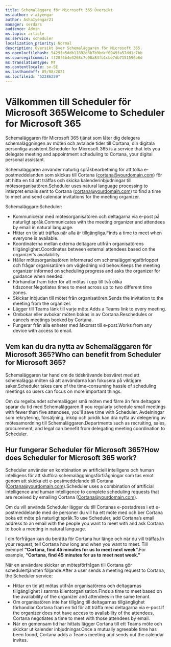 ```yaml
---
title: Schemaläggare för Microsoft 365 Översikt
ms.author: v-aiyengar
author: AshaIyengar21
manager: serdars
audience: Admin
ms.topic: article
ms.service: scheduler
localization_priority: Normal
description: Översikt över Schemaläggaren för Microsoft 365.
ms.openlocfilehash: 5429fa5ddb11892d3b7b9bdcf6949fa57dd1c7bb
ms.sourcegitcommit: ff20f5b4e3268c7c98a84fb1cbe7db7151596b6d
ms.translationtype: MT
ms.contentlocale: sv-SE
ms.lasthandoff: 05/08/2021
ms.locfileid: "52286259"
---
```

# <a name="welcome-to-scheduler-for-microsoft-365"></a><span data-ttu-id="69a78-103">Välkommen till Scheduler för Microsoft 365</span><span class="sxs-lookup"><span data-stu-id="69a78-103">Welcome to Scheduler for Microsoft 365</span></span>

<span data-ttu-id="69a78-104">Schemaläggaren för Microsoft 365 tjänst som låter dig delegera schemaläggningen av möten och avtalade tider till Cortana, din digitala personliga assistent.</span><span class="sxs-lookup"><span data-stu-id="69a78-104">Scheduler for Microsoft 365 is a service that lets you delegate meeting and appointment scheduling to Cortana, your digital personal assistant.</span></span> 

<span data-ttu-id="69a78-105">Schemaläggaren använder naturlig språkbearbetning för att tolka e-postmeddelanden som skickas till Cortana (cortana@yourdomain.com) för att hitta en tid att träffas och skicka kalenderinbjudningar till mötesorganisatören.</span><span class="sxs-lookup"><span data-stu-id="69a78-105">Scheduler uses natural language processing to interpret emails sent to Cortana (cortana@yourdomain.com) to find a time to meet and send calendar invitations for the meeting organizer.</span></span>   

<span data-ttu-id="69a78-106">Schemaläggare:</span><span class="sxs-lookup"><span data-stu-id="69a78-106">Scheduler:</span></span> 

- <span data-ttu-id="69a78-107">Kommunicerar med mötesorganisatören och deltagarna via e-post på naturligt språk.</span><span class="sxs-lookup"><span data-stu-id="69a78-107">Communicates with the meeting organizer and attendees by email in natural language.</span></span>
- <span data-ttu-id="69a78-108">Hittar en tid att träffas när alla är tillgängliga.</span><span class="sxs-lookup"><span data-stu-id="69a78-108">Finds a time to meet when everyone is available.</span></span>
- <span data-ttu-id="69a78-109">Koordinaterna mellan externa deltagare utifrån organisatörens tillgänglighet.</span><span class="sxs-lookup"><span data-stu-id="69a78-109">Coordinates between external attendees based on the organizer’s availability.</span></span>
- <span data-ttu-id="69a78-110">Håller mötesorganisatören informerad om schemaläggningsförloppet och frågar organisatören om vägledning vid behov.</span><span class="sxs-lookup"><span data-stu-id="69a78-110">Keeps the meeting organizer informed on scheduling progress and asks the organizer for guidance when needed.</span></span>
- <span data-ttu-id="69a78-111">Förhandlar fram tider för att mötas i upp till två olika tidszoner.</span><span class="sxs-lookup"><span data-stu-id="69a78-111">Negotiates times to meet across up to two different time zones.</span></span>
- <span data-ttu-id="69a78-112">Skickar inbjudan till mötet från organisatören.</span><span class="sxs-lookup"><span data-stu-id="69a78-112">Sends the invitation to the meeting from the organizer.</span></span>
- <span data-ttu-id="69a78-113">Lägger till Teams länk till varje möte.</span><span class="sxs-lookup"><span data-stu-id="69a78-113">Adds a Teams link to every meeting.</span></span>
- <span data-ttu-id="69a78-114">Ombokar eller avbokar möten bokas in av Cortana.</span><span class="sxs-lookup"><span data-stu-id="69a78-114">Reschedules or cancels meetings booked by Cortana.</span></span>
- <span data-ttu-id="69a78-115">Fungerar från alla enheter med åtkomst till e-post.</span><span class="sxs-lookup"><span data-stu-id="69a78-115">Works from any device with access to email.</span></span>

## <a name="who-can-benefit-from-scheduler-for-microsoft-365"></a><span data-ttu-id="69a78-116">Vem kan du dra nytta av Schemaläggaren för Microsoft 365?</span><span class="sxs-lookup"><span data-stu-id="69a78-116">Who can benefit from Scheduler for Microsoft 365?</span></span>

<span data-ttu-id="69a78-117">Schemaläggaren tar hand om de tidskrävande besväret med att schemalägga möten så att användarna kan fokusera på viktigare saker.</span><span class="sxs-lookup"><span data-stu-id="69a78-117">Scheduler takes care of the time-consuming hassle of scheduling meetings so users can focus on more important things.</span></span> 

<span data-ttu-id="69a78-118">Om du regelbundet schemalägger små möten med färre än fem deltagare sparar du tid med Schemaläggaren.</span><span class="sxs-lookup"><span data-stu-id="69a78-118">If you regularly schedule small meetings with fewer than five attendees, you'll save time with Scheduler.</span></span>  <span data-ttu-id="69a78-119">Avdelningar som rekrytering, försäljning, inköp och juridik kan dra nytta av delegering av mötesamordning till Schemaläggaren.</span><span class="sxs-lookup"><span data-stu-id="69a78-119">Departments such as recruiting, sales, procurement, and legal can benefit from delegating meeting coordination to Scheduler.</span></span>

## <a name="how-does-scheduler-for-microsoft-365-work"></a><span data-ttu-id="69a78-120">Hur fungerar Scheduler för Microsoft 365?</span><span class="sxs-lookup"><span data-stu-id="69a78-120">How does Scheduler for Microsoft 365 work?</span></span>

<span data-ttu-id="69a78-121">Scheduler använder en kombination av artificiell intelligens och human intelligens för att slutföra schemaläggningsförfrågningar som tas emot genom att skicka ett e-postmeddelande till Cortana (Cortana@yourdomain.com).</span><span class="sxs-lookup"><span data-stu-id="69a78-121">Scheduler uses a combination of artificial intelligence and human intelligence to complete scheduling requests that are received by emailing Cortana (Cortana@yourdomain.com).</span></span>  

<span data-ttu-id="69a78-122">Om du vill använda Scheduler lägger du till Cortanas e-postadress i ett e-postmeddelande med de personer du vill ha ett möte med och ber Cortana boka ett möte på naturligt språk.</span><span class="sxs-lookup"><span data-stu-id="69a78-122">To use Scheduler, add Cortana’s email address to an email with the people you want to meet with and ask Cortana to book a meeting in natural language.</span></span> 

<span data-ttu-id="69a78-123">I din förfrågan kan du berätta för Cortana hur länge och när du vill träffas.</span><span class="sxs-lookup"><span data-stu-id="69a78-123">In your request, tell Cortana how long and when you want to meet.</span></span> <span data-ttu-id="69a78-124">Till exempel **"Cortana, find 45 minutes for us to meet next week".**</span><span class="sxs-lookup"><span data-stu-id="69a78-124">For example, **“Cortana, find 45 minutes for us to meet next week.”**</span></span>

<span data-ttu-id="69a78-125">När en användare skickar en mötesförfrågan till Cortana gör schedulertjänsten följande:</span><span class="sxs-lookup"><span data-stu-id="69a78-125">After a user sends a meeting request to Cortana, the Scheduler service:</span></span> 

- <span data-ttu-id="69a78-126">Hittar en tid att mötas utifrån organisatörens och deltagarnas tillgänglighet i samma klientorganisation.</span><span class="sxs-lookup"><span data-stu-id="69a78-126">Finds a time to meet based on the availability of the organizer and attendees in the same tenant.</span></span>
- <span data-ttu-id="69a78-127">Om organisatören inte har tillgång till deltagarnas tillgänglighet förhandlar Cortana fram en tid för att träffa med deltagarna via e-post.</span><span class="sxs-lookup"><span data-stu-id="69a78-127">If the organizer does not have access to availability of the attendees, Cortana negotiates a time to meet with those attendees by email.</span></span> 
- <span data-ttu-id="69a78-128">När en gemensam tid har hittats lägger Cortana till ett Teams möte och skickar ut kalender inbjudningar.</span><span class="sxs-lookup"><span data-stu-id="69a78-128">Once a mutually agreeable time has been found, Cortana adds a Teams meeting and sends out the calendar invites.</span></span> 
